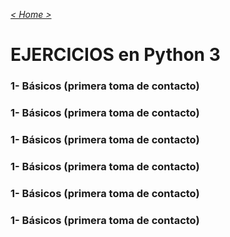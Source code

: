 _[< Home >](../README.md)_

# EJERCICIOS en Python 3

### 1- Básicos (primera toma de contacto)
### 1- Básicos (primera toma de contacto)
### 1- Básicos (primera toma de contacto)
### 1- Básicos (primera toma de contacto)
### 1- Básicos (primera toma de contacto)
### 1- Básicos (primera toma de contacto)



